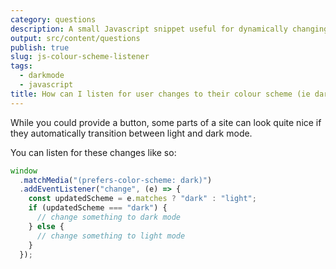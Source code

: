 ```yaml
---
category: questions
description: A small Javascript snippet useful for dynamically changing colour schemes
output: src/content/questions
publish: true
slug: js-colour-scheme-listener
tags:
  - darkmode
  - javascript
title: How can I listen for user changes to their colour scheme (ie dark mode)?
---
```

While you could provide a button, some parts of a site can look quite nice if they automatically transition between light and dark mode.

You can listen for these changes like so:

```javascript
window
  .matchMedia("(prefers-color-scheme: dark)")
  .addEventListener("change", (e) => {
    const updatedScheme = e.matches ? "dark" : "light";
    if (updatedScheme === "dark") {
      // change something to dark mode
    } else {
      // change something to light mode
    }
  });
```
